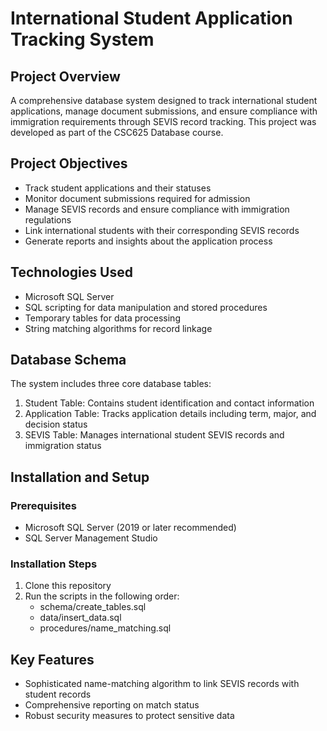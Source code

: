 # International Student Application Tracking System

## Project Overview
A comprehensive database system designed to track international student applications, manage document submissions, and ensure compliance with immigration requirements through SEVIS record tracking. This project was developed as part of the CSC625 Database course.

## Project Objectives
- Track student applications and their statuses
- Monitor document submissions required for admission
- Manage SEVIS records and ensure compliance with immigration regulations
- Link international students with their corresponding SEVIS records
- Generate reports and insights about the application process

## Technologies Used
- Microsoft SQL Server
- SQL scripting for data manipulation and stored procedures
- Temporary tables for data processing
- String matching algorithms for record linkage

## Database Schema
The system includes three core database tables:
1. Student Table: Contains student identification and contact information
2. Application Table: Tracks application details including term, major, and decision status
3. SEVIS Table: Manages international student SEVIS records and immigration status

## Installation and Setup

### Prerequisites
- Microsoft SQL Server (2019 or later recommended)
- SQL Server Management Studio

### Installation Steps
1. Clone this repository
2. Run the scripts in the following order:
   - schema/create_tables.sql
   - data/insert_data.sql
   - procedures/name_matching.sql

## Key Features
- Sophisticated name-matching algorithm to link SEVIS records with student records
- Comprehensive reporting on match status
- Robust security measures to protect sensitive data
